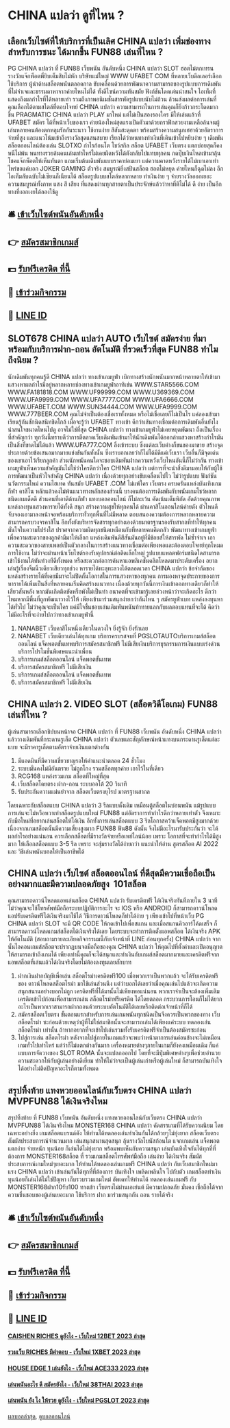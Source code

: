 # CHINA แปลว่า ดูที่ไหน ?
## เลือกเว็บไซต์ที่ให้บริการที่เป็นเลิศ CHINA แปลว่า เพิ่มช่องทางสำหรับการชนะ ได้มากขึ้น FUN88 เล่นที่ไหน ?
PG CHINA แปลว่า ที่ FUN88 เว็บพนัน อันดับหนึ่ง CHINA แปลว่า SLOT ฮอตไม่ตกเทรนรางวัลแจ๊กพ็อตพี่ยิบเต็มสิบไม่หัก บริษัทแม่ใหญ่ WWW UFABET COM ที่หลายเว็บดีลเลอร์เลือกใช้บริการ ผู้นำด้านสล็อตพนันตลอดกาล ขับเคลื่อนด้วยการพัฒนาความสามารถของรูปแบบการเดิมพันที่ไม่จำเจและธรรมดาหาจากค่ายไหนไม่ได้ ทั้งดีไซน์ความทันสมัย ฟังก์ชันโดดเด่นน่าสนใจ ไอเท็มที่แสดงถึงผลกำไรที่ได้หลายเท่า รวมถึงภาพอนิเมชั่นสารพัดรูปแบบนับไม่ถ้วน ล้วนส่งผลต่อการเล่นที่คุณเลือกได้ตามสไตล์ที่ตอบโจทย์ CHINA แปลว่า ความสามารถในการเล่นคุณก็ยิ่งก้าวกระโดดมากขึ้น
PRAGMATIC CHINA แปลว่า PLAY มาใหม่ แต่ไม่เป็นสองรองใคร มีให้เล่นแล้วที่ UFABET สมัคร ได้ที่หน้าเว็บของเรา ค่ายน้องใหม่สุดแรงเปิดตัวมาด้วยกราฟิกสวยงามเหลือล้นจนผู้เล่นหลายคนต้องตกหลุมรักกันระนาว ใช้งานง่าย สีสันสะดุดตา พร้อมสร้างความสนุกเฮฮาด้วยอัตราการจ่ายที่สูง และแนวโน้มเข้าถึงรางวัลสุดแสนสบาย เรียกได้ว่าหนทางทำเงินที่เดินเข้าไปหยิบง่าย ๆ เดิมพันสล็อตออนไลน์ต้องเล่น
SLOTXO กำไรก้อนโต โชว์สกิล สล็อต UFABET เว็บตรง แตกบ่อยสุดก็คงหนีไม่พ้น หนทางรวยล้นคนเล่นเท่าไหร่ไม่เคยผิดหวังได้ตังกลับไปแทบทุกคน กดปุ๊บเงินไหลเข้ามาลุ้นโชคแจ๊กพ็อตให้เห็นทันตา แถมเริ่มต้นเดิมพันแบบราคาย่อมเยา แต่ความคาดหวังรายได้ไม่เบาเอาเท่าไหร่ขอแค่บอก
JOKER GAMING ตัวจริง สมบูรณ์ยิ่งสปินสล็อต ฮอตไม่หยุด ค่ายไหนก็ฉุดไม่ลง อีกไอเท็มลับฉบับไม่เซียนก็เนียนได้ สล็อตรูปแบบสไตล์หลากหลาย ทำเงินง่าย ๆ จ่ายรางวัลออกเยอะ ความสมบูรณ์ทั้งภาพ แสง สี เสียง ที่แสดงผ่านทุกสายตาเป็นประจักษ์แล้วว่าหาที่ติไม่ได้ ดี ง่าย เป็นอีกทางที่งอกเงยได้ลองใช้ดู

## 🛎 [เข้าเว็บไซต์พนันอันดับหนึ่ง](https://bit.ly/3SdLNi2)
## 👉 [สมัครสมาชิกเกมส์](https://bit.ly/3SdLNi2)
## 💵 [รับฟรีเครดิต ที่นี้](https://bit.ly/3dyRKHj)
## 👑 [เข้าร่วมกิจกรรม](https://bit.ly/3dyRKHj)
## 📱 [LINE ID](https://bit.ly/3dyRKHj)

## SLOT678 CHINA แปลว่า AUTO เว็บไซต์ สมัครง่าย ที่มาพร้อมกับบริการฝาก-ถอน อัตโนมัติ ที่รวดเร็วที่สุด FUN88 ทำไมถึงนิยม ?
นักเดิมพันทุกคนรู้ดี CHINA แปลว่า ทางเข้าเกมยูฟ่า เบิกทางสร้างนักพนันมากหน้าหลายตาให้เข้ามาแสวงหาผลกำไรมีอยู่หลากหลายช่องทางเข้าเกมยูฟ่าอาทิเช่น WWW.STAR5566.COM WWW.FA181818.COM WWW.UF99999.COM WWW.U369369.COM WWW.UFA9999.COM WWW.UFA7777.COM WWW.UFA6666.COM WWW.UFABET.COM WWW.SUN34444.COM WWW.UFA9999.COM WWW.777BEER.COM คุณไม่จำเป็นต้องเชื่อเราทั้งหมด หรือไม่เชื่อเลยก็ไม่เป็นไร แค่ลองเข้ามาเรียนรู้กันสักนิดสนิทชิดใกล้ เผื่อจะรู้ว่า UFABET ทางเข้า ดีกว่าเส้นทางเชื่อมต่อการเดิมพันอื่นยังไง น่าสนใจขนาดไหนไปดู อาจไม่ใช่ที่สุด CHINA แปลว่า ทางเข้าเกมยูฟ่าไม่เคยหยุดพัฒนา ถือเป็นเรื่องที่สำคัญกว่า ทุกวันนี้ทราบดีว่าการตีตลาดเว็บเดิมพันเข้ามาให้นักเดิมพันได้ออกล่าแสวงหาสร้างกำไรมันเป็นสิ่งที่ขาดไม่ได้แล้ว WWW.UFA777.COM ลิ้งเข้าระบบ ซึ่งแต่ละเว็บต่างก็ขนของมาขาย สร้างจุดประกายด้วยข้อเสนอมากมายแข่งขันกันทั้งนั้น ซึ่งเราบอกเลยว่าก็ไม่ได้มีดีแค่เว็บเรา เว็บอื่นก็มีจุดเด่นของเขาเอาไว้เรียกลูกค้า ส่วนนักพนันคนใดจะชอบเดิมพันฝากความหวังเว็บไหนอันนี้ก็ไม่ว่ากัน ทางเข้าเกมยูฟ่าเห็นความสำคัญมันไม่ใช่ว่าใครดีกว่าใคร CHINA แปลว่า แต่การที่จะนำสิ่งดีมามอบให้กับผู้ใช้ การพัฒนาเป็นหัวใจสำคัญ CHINA แปลว่า เนื่องด้วยทุกอย่างขับเคลื่อนไปไว ไม่ว่ารูปแบบ ฟังก์ชัน นวัตกรรมใหม่ ความไฮเทค ทันสมัย UFABET .COM ไม่แพ้ใคร
เว็บตรง ครบครันแหล่งบันเทิงเกมกีฬา คาสิโน หลักแล้วคงไม่พ้นแนวทางหลักสองส่วนนี้ บางคนต้องการเดิมพันกับพนันเกมโชว์หลากชนิดเกมเด็ดดี ส่วนคนที่เอาดีด้านกีฬา แทงบอลออนไลน์ ก็ไม่ละเว้น คัดเน้นเต็มพิกัด อัดด้วยคุณภาพแหล่งลงทุนแสวงหารายได้ทั้งดี สนุก สร้างความสุขให้ทุกคนได้ ผ่านคาสิโนออนไลน์ค่ายดัง ตัวไหนดีจับจองเอามาลงหน้าจอพร้อมบริการทั่วทุกพื้นที่ไม่มีพลาด ตอบสนองความต้องการหลากหลายความสามารถครบวงจรคาสิโน อีกทั้งยังบริหารจัดสรรทุกอย่างเองด้วยมาตรฐานรองรับสากลที่ทำให้ทุกคนมั่นใจในความโปร่งใส ปราศจากความผิดทุกชนิดเหมือนกับที่หลายคนคิดกลัว
พัฒนาทางเข้าเกมยูฟ่า เพื่อความสะดวกของลูกค้ามีมาให้เลือก แหล่งเดิมพันดีสีสันมันอยู่ที่มีช้อยส์ให้สารพัด ไม่ซ้ำจำเจ เอาความสะดวกของสายเพลย์เป็นตัวกลางในการสร้างแนวทางเชื่อมต่อเพียงพอและต้องตอบโจทย์ทุกโหมดการใช้งาน ไม่ว่าจะผ่านหน้าเว็บไซต์รองรับอุปกรณ์ต่อติดเล็กใหญ่ รูปแบบแพลตฟอร์มชนิดใดสามารถเข้าใช้งานได้ทันท่วงทีดีทั้งหมด หรือสะดวกต่อการค้นหาแอพลิเคชั่นคลิกโหลดมาประดับเครื่อง อยากเล่นรู้เรื่องจิ้มนิ้วเดียวเสียวทุกช่วง หารายได้ทะลุทะลวงได้ตลอดเวลา CHINA แปลว่า ข้อจำกัดของแหล่งสร้างรายได้ที่เคยมีมาจะไม่ปิดกั้นโอกาสในการแสวงหาของทุกคน
การมองหาจุดประกายของการหารายได้เพิ่มเป็นสิ่งที่หลายคนเริ่มคิดสร้างแนวทาง เนื่องด้วยทุกวันนี้การเงินเข้าออกทางเดียวก็ทำให้เสียวสันหลัง หากมันเกิดติดขัดหรือพังไม่เป็นท่า อนาคตที่จะเข้ามารู้เลยล่วงหน้าว่าจะเกิดอะไร ดีกว่าไหมหากมีพื้นที่ถูกพัฒนาวางไว้ให้ เพียงเข้ามาร่วมสนุกง่ายกว่ากันไหน ๆ สมัครยูฟ่าเบท แหล่งลงทุนหาได้ทั่วไป ไม่ว่าคุณจะเป็นใคร แค่มีใจชื่นชอบเล่นเดิมพันพนันท้าทายแลกกับผลตอบแทนที่จะได้ คิดว่าไม่มีอะไรที่จะง่ายไปกว่าทางเข้าเกมยูฟ่านี้
1. NANABET เว็บคาสิโนหนึ่งเดียวในดวงใจ ยิ่งรู้จัก ยิ่งรักเลย
2. NANABET เว็บเดียวเล่นได้ทุกเกม บริการครบรสจบที่ PGSLOTAUTOบริการเกมส์สล็อตออนไลน์ แจ็คพอตขั้นเทพบริการสมัครสมาชิกฟรี ไม่มีเสียเงินบริการธุรกรรมการเงินแบบเร่งด่วนบริการโปรโมชั่นพิเศษแนะนำเพื่อน
3. บริการเกมส์สล็อตออนไลน์ แจ็คพอตขั้นเทพ
4. บริการสมัครสมาชิกฟรี ไม่มีเสียเงิน
5. บริการเกมส์สล็อตออนไลน์ แจ็คพอตขั้นเทพ
6. บริการสมัครสมาชิกฟรี ไม่มีเสียเงิน

## CHINA แปลว่า 2. VIDEO SLOT (สล็อตวิดีโอเกม) FUN88 เล่นที่ไหน ?
ผู้เล่นสามารถเลือกชิปบนหน้าจอ CHINA แปลว่า ที่ FUN88 เว็บพนัน อันดับหนึ่ง CHINA แปลว่า แล้ววางเดิมพันที่กระดานรูเล็ต CHINA แปลว่า ตัวเลขและสัญลักษณ์หน้าแทงบนกระดานรูเล็ตแต่ละแบบ จะมีราคารูเล็ตตามอัตราจ่ายเงินแตกต่างกัน
1. มีแอดมินที่มีความเชี่ยวชาญรอให้คำแนะนำตลอด 24 ชั่วโมง
2. ระบบมั่นคงไม่มีอันตราย ไม่ถูกโกง รวมสล็อตทุกค่าย เอาไว้ในที่เดียว
3. RCG168 แหล่งรวมเกม สล็อตที่ใหญ่ที่สุด
4. เว็บสล็อตโดยตรง ฝาก-ถอน ระบบออโต้ 20 วินาที
5. รับประกันความแม่นยำจาก สล็อตเว็บตรงยุโรป มาตรฐานสากล

โดยเฉพาะกับสล็อตแบบ CHINA แปลว่า 3 รีลแบบดั้งเดิม เหมือนตู้สล็อตในบ่อนพนัน แม้รูปแบบการเล่นจะไม่หวือหวาเท่าสล็อตรูปแบบใหม่ FUN88 แต่อัตราการทำกำไรดีกว่าหลายเท่าตัว จึงเหมาะกับมือใหม่ที่อยากเล่นสล็อตให้ได้เงิน อีกทั้งการเล่นสล็อตแบบ 3 รีลโอกาสคว้าแจ็คพอตมีสูงมากด้วย
เนื่องจากเกมสล็อตนั้นมีความเสี่ยงสูงมาก FUN88 ฟัน88 ดังนั้น จึงไม่มีอะไรมารับประกันว่า จะได้ผลกำไรอย่างแน่นอน ควรเลือกสล็อตที่มีรางวัลจ่ายหรือเพย์ไลน์น้อย เพราะ โอกาสที่จะทำกำไรได้มีสูงมาก ให้เลือกสล็อตแบบ 3-5 รีล เพราะ จะสุ่มรางวัลได้ง่ายกว่า
แนะนำให้อ่าน สูตรสล็อต AI 2022 และ วิธีเล่นพนันบอลให้เป็นอาชีพได้

## CHINA แปลว่า เว็บไซต์ สล็อตออนไลน์ ที่ดีสุดมีความเชื่อถือเป็นอย่างมากและมีความปลอดภัยสูง  101สล็อต
คุณสามารถดาวน์โหลดแอพเล่นสล็อต CHINA แปลว่า รับเครดิตฟรี ได้เงินจริงทันทีภายใน 3 นาที ไม่ว่าคุณจะใช้โทรศัพท์มือถือระบบปฏิบัติการอะไร จะ IOS หรือ ANDROID ก็สามารถดาวน์โหลดแอปรับเครดิตฟรีได้เงินจริงมาใช้ได้ วิธีการดาวน์โหลดก็ทำได้ง่าย ๆ เพียงเข้าไปที่หน้าเว็บ PG CHINA แปลว่า SLOT จะมี QR CODE ให้กดเข้าไปเพื่อสแกน และเมื่อสแกนคิวอาร์โค้ดเสร็จ ก็สามารถดาวน์โหลดเกมส์สล็อตได้เงินจริงได้เลย โดยระบบจะทำการติดตั้งแอพสล็อต ได้เงินจริง APK ให้อัตโนมัติ (สอบถามรายละเอียดกิจกรรมมนี้กับเจ้าหน้าที่ LINE ก่อนทุกครั้ง) CHINA แปลว่า จากนั้นไอคอนเกมส์สล็อตจะปรากฏบนจอมือถือของคุณ CHINA แปลว่า ให้คุณไปที่ตั้งค่าและเปิดอนุญาตให้สามารถเข้าถึงเกมได้ เพียงเท่านี้คุณก็จะได้สนุกและทำเงินกับเกมส์สล็อตมากมายและเครดิตฟรีจากแอพสล็อตที่เล่นแล้วได้เงินจริงโดยไม่ต้องลงทุนเลยสักบาท
1. ฝากเงินฝากบัญชีเพื่อเล่น สล็อตโรม่าเครดิตฟรี100 เมื่อพวกเราเป็นพวกแล้ว จะได้รับเครดิตฟรีของ ดาวน์โหลดสล็อตโรม่า มาใช้เล่นส่วนนึง แต่ว่าบอกได้เลยว่าเมื่อคุณเล่นไปแล้วจะเกิดความสนุกสนานอย่างบอกไม่ถูก เครดิตฟรีที่ได้มานั้นไม่เพียงพอแน่นอน พวกเราจำเป็นจะต้องเพิ่มเติมเครดิตเข้าไปก่อนเพื่อสามารถเล่น สล็อตโรม่าฟรีเครดิต ได้โดยตลอด กระบวนการโอนก็ไม่ได้ยากอะไรเป็นพวกเราสามารถฝากถอนด้วยระบบอัตโนมัติได้เลยหรือติดต่อเจ้าหน้าที่ก็ได้
2. สมัครสล็อตเว็บตรง ขั้นตอนแรกสำหรับการเล่นเกมพนันทุกชนิดเป็นจึงควรเป็นพวกของทาง เว็บสล็อตโรม่า ซะก่อนด้วยเหตุว่าผู้ที่ไม่ใช่สมาชิกนั้นจะสามารถเล่นได้เพียงแค่ระบบ ทดลองเล่น สล็อตโรม่า เท่านั้น ถ้าหากอยากที่จะเข้าไปเล่นรวมทั้งรับเครดิตฟรีจำเป็นต้องสมัครซะก่อน
3. ไปสู่การเล่น สล็อตโรม่า หลังจากไปสู่ภายในเกมแล้วจะพบว่าหน้าตาการเล่นค่อนข้างจะไม่เหมือนเกมทั่วไปเท่าไหร่ แต่ว่าก็ไม่แตกต่างกันมาก เครื่องหมายต่างๆภายในเกมก็ยังคงเหมือนเดิม ก็แค่แบบการจัดวางของ SLOT ROMA นั้นจะแปลกออกไป โดยที่จะมีปุ่มพิเศษต่างๆเพื่อช่วยอำนวยความสะดวกให้กับผู้เล่นอย่างดีเยี่ยม ทำให้ไม่ว่าจะเป็นผู้เล่นเก่าหรือผู้เล่นใหม่ ก็สามารถบันเทิงใจได้อย่างไม่ติดปัญหาอะไรก็ตามทั้งหมด

## สรุปทิ้งท้าย แทงหวยออนไลน์กับเว็บตรง CHINA แปลว่า MVPFUN88 ได้เงินจริงไหม
สรุปทิ้งท้าย ที่ FUN88 เว็บพนัน อันดับหนึ่ง แทงหวยออนไลน์กับเว็บตรง CHINA แปลว่า MVPFUN88 ได้เงินจริงไหม MONSTER168 CHINA แปลว่า คัดสรรเกมที่ได้รับความนิยม โดยเฉพาะอย่างยิ่ง เกมสล็อตแบรนด์ดัง ให้ท่านได้ทดลองเล่นทำเงินกันได้กล้วยๆไม่ยุ่งยาก สล็อตเว็บตรง สัมผัสประสบการณ์จำนวนมาก เล่นสนุกสนานสุดสนุก ลุ้นรางวัลโบนัสก้อนโต แจกเกมเล่น แจ็คพอตแตกง่าย จ่ายหนัก ทุนน้อย ก็เล่นได้ไม่ยุ่งยาก พร้อมพบเห็นกับความสนุก เล่นบันเทิงใจกันได้ทุกที่ที่ต้องการ MONSTER168สล็อต ที่ รวมเกมสล็อตโทรศัพท์มือถือ เล่นง่าย ได้เงินจริง สัมผัสประสบการณ์เกมใหม่ๆเยอะมาก ให้ท่านได้ทดลองเล่นเกมฟรี CHINA แปลว่า กับเว็บสมาชิกใหม่มาแรง CHINA แปลว่า เข้าเล่นกันได้ทุกที่ที่ต้องการ บันเทิงใจ เพลิดเพลินใจ ไปกับตัว เกมสล็อตทำเงิน ทุนน้อยก็เล่นได้ไม่ใช่ปัญหา เก็บรวบรวมเกมใหม่ อัพเดทให้ท่านได้ ทดลองเล่นเกมฟรี กับ MONSTER168ฝาก10รับ100 ทางเข้า เว็บตรงไม่ผ่านเอเย่นต์ มีความปลอดภัย มั่นคง เชื่อถือได้จากความชื่นชอบของผู้เล่นเยอะมาก ใช้บริการ ฝาก มาร่วมสนุกกัน ถอน รายได้จริง

## 🛎 [เข้าเว็บไซต์พนันอันดับหนึ่ง](https://bit.ly/3SdLNi2)
## 👉 [สมัครสมาชิกเกมส์](https://bit.ly/3SdLNi2)
## 💵 [รับฟรีเครดิต ที่นี้](https://bit.ly/3dyRKHj)
## 👑 [เข้าร่วมกิจกรรม](https://bit.ly/3dyRKHj)
## 📱 [LINE ID](https://bit.ly/3dyRKHj)

#### [CAISHEN RICHES ดูยังไง - เว็บใหม่ 12BET 2023 ล่าสุด](https://atom.io/themes/caishen%20riches%20ดูยังไง%20-%20เว็บใหม่%2012bet%202023%20ล่าสุด)
#### [รวมเว็บ RICHES มีคำตอบ - เว็บใหม่ 1XBET 2023 ล่าสุด](https://atom.io/themes/รวมเว็บ%20riches%20มีคำตอบ%20-%20เว็บใหม่%201xbet%202023%20ล่าสุด)
#### [HOUSE EDGE 1 เล่นยังไง - เว็บใหม่ ACE333 2023 ล่าสุด](https://atom.io/themes/house%20edge%201%20เล่นยังไง%20-%20เว็บใหม่%20ace333%202023%20ล่าสุด)
#### [เล่นพนันอะไร ดี สมัครยังไง - เว็บใหม่ 38THAI 2023 ล่าสุด](https://atom.io/themes/เล่นพนันอะไร%20ดี%20สมัครยังไง%20-%20เว็บใหม่%2038thai%202023%20ล่าสุด)
#### [เล่นพนัน ยัง ไง ให้รวย ดูยังไง - เว็บใหม่ PGSLOT 2023 ล่าสุด](https://atom.io/themes/เล่นพนัน%20ยัง%20ไง%20ให้รวย%20ดูยังไง%20-%20เว็บใหม่%20pgslot%202023%20ล่าสุด)

[ผลบอลล่าสุด](https://siamsport.tv "ผลบอลล่าสุด"), [ดูบอลออนไลน์](https://siamsport.tv/ดูบอลสด "ดูบอลออนไลน์")